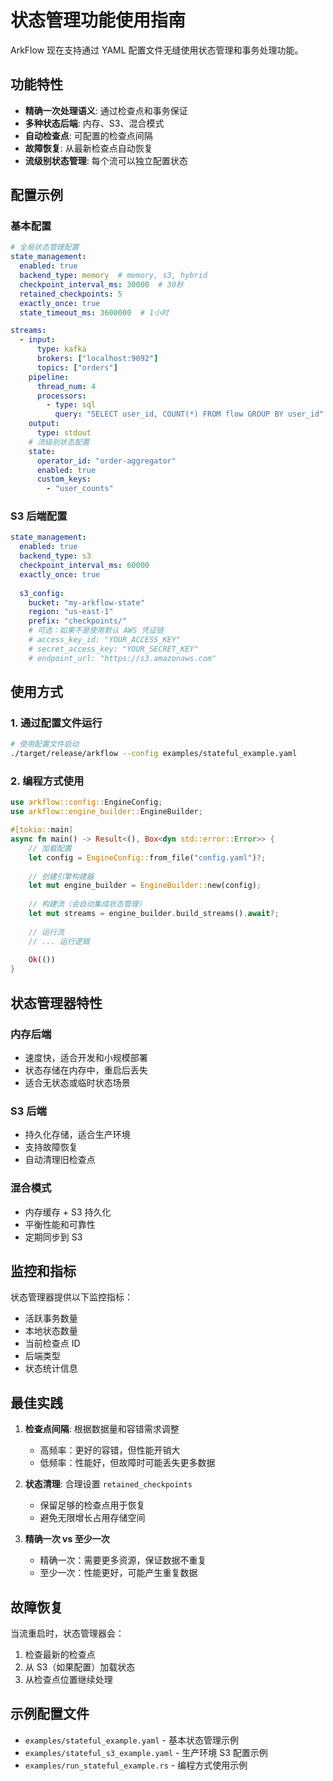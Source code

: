 # 状态管理功能使用指南

ArkFlow 现在支持通过 YAML 配置文件无缝使用状态管理和事务处理功能。

## 功能特性

- **精确一次处理语义**: 通过检查点和事务保证
- **多种状态后端**: 内存、S3、混合模式
- **自动检查点**: 可配置的检查点间隔
- **故障恢复**: 从最新检查点自动恢复
- **流级别状态管理**: 每个流可以独立配置状态

## 配置示例

### 基本配置

```yaml
# 全局状态管理配置
state_management:
  enabled: true
  backend_type: memory  # memory, s3, hybrid
  checkpoint_interval_ms: 30000  # 30秒
  retained_checkpoints: 5
  exactly_once: true
  state_timeout_ms: 3600000  # 1小时

streams:
  - input:
      type: kafka
      brokers: ["localhost:9092"]
      topics: ["orders"]
    pipeline:
      thread_num: 4
      processors:
        - type: sql
          query: "SELECT user_id, COUNT(*) FROM flow GROUP BY user_id"
    output:
      type: stdout
    # 流级别状态配置
    state:
      operator_id: "order-aggregator"
      enabled: true
      custom_keys:
        - "user_counts"
```

### S3 后端配置

```yaml
state_management:
  enabled: true
  backend_type: s3
  checkpoint_interval_ms: 60000
  exactly_once: true
  
  s3_config:
    bucket: "my-arkflow-state"
    region: "us-east-1"
    prefix: "checkpoints/"
    # 可选：如果不是使用默认 AWS 凭证链
    # access_key_id: "YOUR_ACCESS_KEY"
    # secret_access_key: "YOUR_SECRET_KEY"
    # endpoint_url: "https://s3.amazonaws.com"
```

## 使用方式

### 1. 通过配置文件运行

```bash
# 使用配置文件启动
./target/release/arkflow --config examples/stateful_example.yaml
```

### 2. 编程方式使用

```rust
use arkflow::config::EngineConfig;
use arkflow::engine_builder::EngineBuilder;

#[tokio::main]
async fn main() -> Result<(), Box<dyn std::error::Error>> {
    // 加载配置
    let config = EngineConfig::from_file("config.yaml")?;
    
    // 创建引擎构建器
    let mut engine_builder = EngineBuilder::new(config);
    
    // 构建流（会自动集成状态管理）
    let mut streams = engine_builder.build_streams().await?;
    
    // 运行流
    // ... 运行逻辑
    
    Ok(())
}
```

## 状态管理器特性

### 内存后端
- 速度快，适合开发和小规模部署
- 状态存储在内存中，重启后丢失
- 适合无状态或临时状态场景

### S3 后端
- 持久化存储，适合生产环境
- 支持故障恢复
- 自动清理旧检查点

### 混合模式
- 内存缓存 + S3 持久化
- 平衡性能和可靠性
- 定期同步到 S3

## 监控和指标

状态管理器提供以下监控指标：

- 活跃事务数量
- 本地状态数量
- 当前检查点 ID
- 后端类型
- 状态统计信息

## 最佳实践

1. **检查点间隔**: 根据数据量和容错需求调整
   - 高频率：更好的容错，但性能开销大
   - 低频率：性能好，但故障时可能丢失更多数据

2. **状态清理**: 合理设置 `retained_checkpoints`
   - 保留足够的检查点用于恢复
   - 避免无限增长占用存储空间

3. **精确一次 vs 至少一次**
   - 精确一次：需要更多资源，保证数据不重复
   - 至少一次：性能更好，可能产生重复数据

## 故障恢复

当流重启时，状态管理器会：

1. 检查最新的检查点
2. 从 S3（如果配置）加载状态
3. 从检查点位置继续处理

## 示例配置文件

- `examples/stateful_example.yaml` - 基本状态管理示例
- `examples/stateful_s3_example.yaml` - 生产环境 S3 配置示例
- `examples/run_stateful_example.rs` - 编程方式使用示例